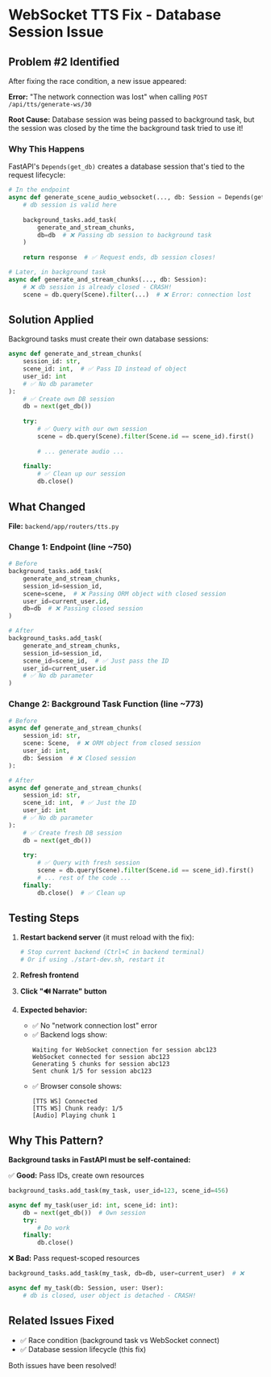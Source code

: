 # WebSocket TTS Fix - Database Session Issue

## Problem #2 Identified

After fixing the race condition, a new issue appeared:

**Error:** "The network connection was lost" when calling `POST /api/tts/generate-ws/30`

**Root Cause:** Database session was being passed to background task, but the session was closed by the time the background task tried to use it!

### Why This Happens

FastAPI's `Depends(get_db)` creates a database session that's tied to the request lifecycle:

```python
# In the endpoint
async def generate_scene_audio_websocket(..., db: Session = Depends(get_db)):
    # db session is valid here
    
    background_tasks.add_task(
        generate_and_stream_chunks,
        db=db  # ❌ Passing db session to background task
    )
    
    return response  # ✅ Request ends, db session closes!

# Later, in background task
async def generate_and_stream_chunks(..., db: Session):
    # ❌ db session is already closed - CRASH!
    scene = db.query(Scene).filter(...)  # ❌ Error: connection lost
```

## Solution Applied

Background tasks must create their own database sessions:

```python
async def generate_and_stream_chunks(
    session_id: str,
    scene_id: int,  # ✅ Pass ID instead of object
    user_id: int
    # ✅ No db parameter
):
    # ✅ Create own DB session
    db = next(get_db())
    
    try:
        # ✅ Query with our own session
        scene = db.query(Scene).filter(Scene.id == scene_id).first()
        
        # ... generate audio ...
        
    finally:
        # ✅ Clean up our session
        db.close()
```

## What Changed

**File:** `backend/app/routers/tts.py`

### Change 1: Endpoint (line ~750)
```python
# Before
background_tasks.add_task(
    generate_and_stream_chunks,
    session_id=session_id,
    scene=scene,  # ❌ Passing ORM object with closed session
    user_id=current_user.id,
    db=db  # ❌ Passing closed session
)

# After
background_tasks.add_task(
    generate_and_stream_chunks,
    session_id=session_id,
    scene_id=scene_id,  # ✅ Just pass the ID
    user_id=current_user.id
    # ✅ No db parameter
)
```

### Change 2: Background Task Function (line ~773)
```python
# Before
async def generate_and_stream_chunks(
    session_id: str,
    scene: Scene,  # ❌ ORM object from closed session
    user_id: int,
    db: Session  # ❌ Closed session
):

# After
async def generate_and_stream_chunks(
    session_id: str,
    scene_id: int,  # ✅ Just the ID
    user_id: int
    # ✅ No db parameter
):
    # ✅ Create fresh DB session
    db = next(get_db())
    
    try:
        # ✅ Query with fresh session
        scene = db.query(Scene).filter(Scene.id == scene_id).first()
        # ... rest of the code ...
    finally:
        db.close()  # ✅ Clean up
```

## Testing Steps

1. **Restart backend server** (it must reload with the fix):
   ```bash
   # Stop current backend (Ctrl+C in backend terminal)
   # Or if using ./start-dev.sh, restart it
   ```

2. **Refresh frontend**

3. **Click "🔊 Narrate" button**

4. **Expected behavior:**
   - ✅ No "network connection lost" error
   - ✅ Backend logs show:
     ```
     Waiting for WebSocket connection for session abc123
     WebSocket connected for session abc123
     Generating 5 chunks for session abc123
     Sent chunk 1/5 for session abc123
     ```
   - ✅ Browser console shows:
     ```
     [TTS WS] Connected
     [TTS WS] Chunk ready: 1/5
     [Audio] Playing chunk 1
     ```

## Why This Pattern?

**Background tasks in FastAPI must be self-contained:**

✅ **Good:** Pass IDs, create own resources
```python
background_tasks.add_task(my_task, user_id=123, scene_id=456)

async def my_task(user_id: int, scene_id: int):
    db = next(get_db())  # Own session
    try:
        # Do work
    finally:
        db.close()
```

❌ **Bad:** Pass request-scoped resources
```python
background_tasks.add_task(my_task, db=db, user=current_user)  # ❌

async def my_task(db: Session, user: User):
    # db is closed, user object is detached - CRASH!
```

## Related Issues Fixed

- ✅ Race condition (background task vs WebSocket connect)
- ✅ Database session lifecycle (this fix)

Both issues have been resolved!
